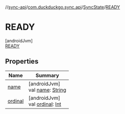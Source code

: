 //[sync-api](../../../../index.md)/[com.duckduckgo.sync.api](../../index.md)/[SyncState](../index.md)/[READY](index.md)

# READY

[androidJvm]\
[READY](index.md)

## Properties

| Name | Summary |
|---|---|
| [name](../../../com.duckduckgo.sync.api.engine/-syncable-data-persister/-sync-conflict-resolution/-t-i-m-e-s-t-a-m-p/index.md#-372974862%2FProperties%2F414053090) | [androidJvm]<br>val [name](../../../com.duckduckgo.sync.api.engine/-syncable-data-persister/-sync-conflict-resolution/-t-i-m-e-s-t-a-m-p/index.md#-372974862%2FProperties%2F414053090): [String](https://kotlinlang.org/api/latest/jvm/stdlib/kotlin/-string/index.html) |
| [ordinal](../../../com.duckduckgo.sync.api.engine/-syncable-data-persister/-sync-conflict-resolution/-t-i-m-e-s-t-a-m-p/index.md#-739389684%2FProperties%2F414053090) | [androidJvm]<br>val [ordinal](../../../com.duckduckgo.sync.api.engine/-syncable-data-persister/-sync-conflict-resolution/-t-i-m-e-s-t-a-m-p/index.md#-739389684%2FProperties%2F414053090): [Int](https://kotlinlang.org/api/latest/jvm/stdlib/kotlin/-int/index.html) |
